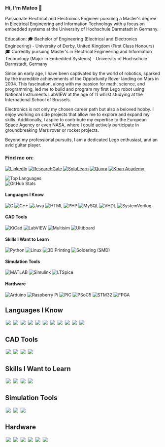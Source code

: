### Hi, I'm Mateo 👋

Passionate Electrical and Electronics Engineer pursuing a Master's degree in Electrical Engineering and Information Technology with a focus on embedded systems at the University of Hochschule Darmstadt in Germany.

Education:
🎓 Bachelor of Engineering (Electrical and Electronics Engineering) - University of Derby, United Kingdom (First Class Honours)
🎓 Currently pursuing Master's in Electrical Engineering and Information Technology (Major in Embedded Systems) - University of Hochschule Darmstadt, Germany

Since an early age, I have been captivated by the world of robotics, sparked by the incredible achievements of the Opportunity Rover landing on Mars in 2004. This fascination, along with my passion for math, science, and programming, led me to build and program my first Lego robot using National Instruments LabVIEW at the age of 11 whilst studying at the International School of Brussels.

Electronics is not only my chosen career path but also a beloved hobby. I enjoy working on side projects that allow me to explore and expand my skills. Additionally, I aspire to contribute my expertise to the European Space Agency or even NASA, where I could actively participate in groundbreaking Mars rover or rocket projects.

Beyond my professional pursuits, I am a dedicated Lego enthusiast, and an avid guitar player.

### Find me on:

[![LinkedIn](https://img.shields.io/badge/LinkedIn-0077B5?style=for-the-badge&logo=linkedin&logoColor=white)](https://www.linkedin.com/in/mcquerol)
[![ResearchGate](https://img.shields.io/badge/ResearchGate-00CCBB?style=for-the-badge&logo=researchgate&logoColor=white)](https://www.researchgate.net/profile/Mateo-Ceballos-Querol)
[![SoloLearn](https://img.shields.io/static/v1?label=&message=SoloLearn&color=9b59b6&style=for-the-badge&logo=sololearn&logoColor=white)](https://www.sololearn.com/en/profile/14175011)
[![Quora](https://img.shields.io/static/v1?label=&message=Quora&color=B92B27&style=for-the-badge&logo=quora&logoColor=white)](https://www.quora.com/profile/Mateo-Ceballos-Querol-1)
[![Khan Academy](https://img.shields.io/static/v1?label=&message=Khan%20Academy&color=14BF96&style=for-the-badge&logo=khanacademy&logoColor=white)](https://www.khanacademy.org/profile/mcquerol)

![Top Languages](https://github-readme-stats.vercel.app/api/top-langs/?username=mcquerol&layout=compact&theme=radical)<br>
![GitHub Stats](https://github-readme-stats.vercel.app/api?username=mcquerol&show_icons=true&theme=radical)

#### Languages I Know
![C](https://img.shields.io/badge/-C-00599C?style=for-the-badge&logo=c&logoColor=white)
![C++](https://img.shields.io/badge/-C++-00599C?style=for-the-badge&logo=c%2B%2B&logoColor=white)
![Java](https://img.shields.io/badge/-Java-007396?style=for-the-badge&logo=java&logoColor=white)
![HTML](https://img.shields.io/badge/-HTML5-E34F26?style=for-the-badge&logo=html5&logoColor=white)
![PHP](https://img.shields.io/badge/-PHP-777BB4?style=for-the-badge&logo=php&logoColor=white)
![MySQL](https://img.shields.io/badge/-MySQL-4479A1?style=for-the-badge&logo=mysql&logoColor=white)
![VHDL](https://img.shields.io/badge/-VHDL-00599C?style=for-the-badge)
![SystemVerilog](https://img.shields.io/badge/-SystemVerilog-FF6600?style=for-the-badge)

#### CAD Tools
![KiCad](https://img.shields.io/badge/-KiCad-314CB0?style=for-the-badge&logo=kicad&logoColor=white)
![LabVIEW](https://img.shields.io/badge/-LabVIEW-FFDB00?style=for-the-badge&logo=national-instruments&logoColor=black)
![Multisim](https://img.shields.io/badge/-Multisim-0052cc?style=for-the-badge&logo=multisim&logoColor=white)
![Ultiboard](https://img.shields.io/badge/-Ultiboard-0052cc?style=for-the-badge&logo=multisim&logoColor=white)

#### Skills I Want to Learn
![Python](https://img.shields.io/badge/-Python-3776AB?style=for-the-badge&logo=python&logoColor=white)
![Linux](https://img.shields.io/badge/-Linux-FCC624?style=for-the-badge&logo=linux&logoColor=black)
![3D Printing](https://img.shields.io/badge/-3D%20Printing-FF5722?style=for-the-badge&logo=3d-printing&logoColor=white)
![Soldering (SMD)](https://img.shields.io/badge/-Soldering%20(SMD)-4CAF50?style=for-the-badge)

#### Simulation Tools
![MATLAB](https://img.shields.io/badge/-MATLAB-0076A8?style=for-the-badge&logo=mathworks&logoColor=white)
![Simulink](https://img.shields.io/badge/-Simulink-0076A8?style=for-the-badge&logo=mathworks&logoColor=white)
![LTSpice](https://img.shields.io/badge/-LTSpice-0052cc?style=for-the-badge)

#### Hardware
![Arduino](https://img.shields.io/badge/-Arduino-00979D?style=for-the-badge&logo=arduino&logoColor=white)
![Raspberry Pi](https://img.shields.io/badge/-Raspberry%20Pi-A22846?style=for-the-badge&logo=raspberry-pi&logoColor=white)
![PIC](https://img.shields.io/badge/-PIC-0033A0?style=for-the-badge&logo=microchip-technology&logoColor=white)
![PSoC5](https://img.shields.io/badge/-PSoC5-00A3E0?style=for-the-badge&logo=cypress&logoColor=white)
![STM32](https://img.shields.io/badge/-STM32-03234B?style=for-the-badge&logo=STMicroelectronics&logoColor=white)
![FPGA](https://img.shields.io/badge/-FPGA-FF6600?style=for-the-badge&logo=intel&logoColor=white)




## Languages I Know

<img src="https://img.shields.io/badge/-C-00599C?style=for-the-badge&logo=c&logoColor=white" style="margin: 2px; display: inline;" />
<img src="https://img.shields.io/badge/-C++-00599C?style=for-the-badge&logo=c%2B%2B&logoColor=white" style="margin: 2px; display: inline;" />
<img src="https://img.shields.io/badge/-Java-007396?style=for-the-badge&logo=java&logoColor=white" style="margin: 2px; display: inline;" />
<img src="https://img.shields.io/badge/-HTML5-E34F26?style=for-the-badge&logo=html5&logoColor=white" style="margin: 2px; display: inline;" />
<img src="https://img.shields.io/badge/-PHP-777BB4?style=for-the-badge&logo=php&logoColor=white" style="margin: 2px; display: inline;" />
<img src="https://img.shields.io/badge/-MySQL-4479A1?style=for-the-badge&logo=mysql&logoColor=white" style="margin: 2px; display: inline;" />
<img src="https://img.shields.io/badge/-VHDL-00599C?style=for-the-badge" style="margin: 2px; display: inline;" />
<img src="https://img.shields.io/badge/-SystemVerilog-FF6600?style=for-the-badge" style="margin: 2px; display: inline;" />
<img src="https://img.shields.io/badge/-MATLAB-0076A8?style=for-the-badge&logo=mathworks&logoColor=white" style="margin: 2px; display: inline;" />
<img src="https://img.shields.io/badge/-Simulink-0076A8?style=for-the-badge&logo=mathworks&logoColor=white" style="margin: 2px; display: inline;" />
<img src="https://img.shields.io/badge/-LTSpice-0052cc?style=for-the-badge" style="margin: 2px; display: inline;" />

## CAD Tools

<img src="https://img.shields.io/badge/-KiCad-314CB0?style=for-the-badge&logo=kicad&logoColor=white" style="margin: 2px; display: inline;" />
<img src="https://img.shields.io/badge/-LabVIEW-FFDB00?style=for-the-badge&logo=national-instruments&logoColor=black" style="margin: 2px; display: inline;" />
<img src="https://img.shields.io/badge/-Multisim-0052cc?style=for-the-badge&logo=multisim&logoColor=white" style="margin: 2px; display: inline;" />
<img src="https://img.shields.io/badge/-Ultiboard-0052cc?style=for-the-badge&logo=multisim&logoColor=white" style="margin: 2px; display: inline;" />

## Skills I Want to Learn

<img src="https://img.shields.io/badge/-Python-3776AB?style=for-the-badge&logo=python&logoColor=white" style="margin: 2px; display: inline;" />
<img src="https://img.shields.io/badge/-Linux-FCC624?style=for-the-badge&logo=linux&logoColor=black" style="margin: 2px; display: inline;" />
<img src="https://img.shields.io/badge/-3D%20Printing-FF5722?style=for-the-badge&logo=3d-printing&logoColor=white" style="margin: 2px; display: inline;" />
<img src="https://img.shields.io/badge/-Soldering%20(SMD)-4CAF50?style=for-the-badge" style="margin: 2px; display: inline;" />

## Simulation Tools

<img src="https://img.shields.io/badge/-MATLAB-0076A8?style=for-the-badge&logo=mathworks&logoColor=white" style="margin: 2px; display: inline;" />
<img src="https://img.shields.io/badge/-Simulink-0076A8?style=for-the-badge&logo=mathworks&logoColor=white" style="margin: 2px; display: inline;" />
<img src="https://img.shields.io/badge/-LTSpice-0052cc?style=for-the-badge" style="margin: 2px; display: inline;" />

## Hardware

<img src="https://img.shields.io/badge/-Arduino-00979D?style=for-the-badge&logo=arduino&logoColor=white" style="margin: 2px; display: inline;" />
<img src="https://img.shields.io/badge/-Raspberry%20Pi-A22846?style=for-the-badge&logo=raspberry-pi&logoColor=white" style="margin: 2px; display: inline;" />
<img src="https://img.shields.io/badge/-PIC-0033A0?style=for-the-badge&logo=microchip-technology&logoColor=white" style="margin: 2px; display: inline;" />
<img src="https://img.shields.io/badge/-PSoC5-00A3E0?style=for-the-badge&logo=cypress&logoColor=white" style="margin: 2px; display: inline;" />
<img src="https://img.shields.io/badge/-STM32-03234B?style=for-the-badge&logo=STMicroelectronics&logoColor=white" style="margin: 2px; display: inline;" />
<img src="https://img.shields.io/badge/-FPGA-FF6600?style=for-the-badge&logo=intel&logoColor=white" style="margin: 2px; display: inline;" />
